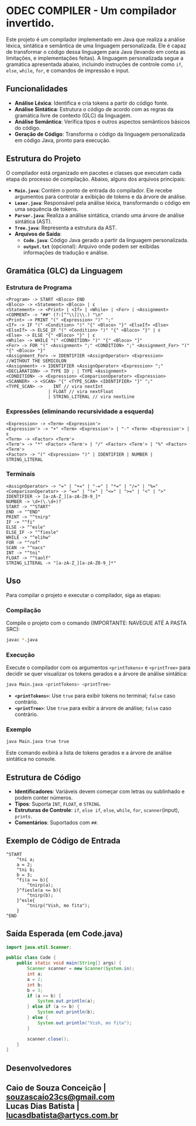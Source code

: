 # ODEC COMPILER - Um compilador invertido.

Este projeto é um compilador implementado em Java que realiza a análise léxica, sintática e semântica de uma linguagem personalizada. Ele é capaz de transformar o código dessa linguagem para Java (levando em conta as limitações, e implementações feitas). A linguagem personalizada segue a gramática apresentada abaixo, incluindo instruções de controle como `if`, `else`, `while`, `for`, e comandos de impressão e input.

## Funcionalidades

- **Análise Léxica**: Identifica e cria tokens a partir do código fonte.
- **Análise Sintática**: Estrutura o código de acordo com as regras da gramática livre de contexto (GLC) da linguagem.
- **Análise Semântica**: Verifica tipos e outros aspectos semânticos básicos do código.
- **Geração de Código**: Transforma o código da linguagem personalizada em código Java, pronto para execução.

## Estrutura do Projeto

O compilador está organizado em pacotes e classes que executam cada etapa do processo de compilação. Abaixo, alguns dos arquivos principais:

- **`Main.java`**: Contém o ponto de entrada do compilador. Ele recebe argumentos para controlar a exibição de tokens e da árvore de análise.
- **`Lexer.java`**: Responsável pela análise léxica, transformando o código em uma sequência de tokens.
- **`Parser.java`**: Realiza a análise sintática, criando uma árvore de análise sintática (AST).
- **`Tree.java`**: Representa a estrutura da AST.
- **Arquivos de Saída**:
  - **`Code.java`**: Código Java gerado a partir da linguagem personalizada.
  - **`output.txt`** (opcional): Arquivo onde podem ser exibidas informações de tradução e análise.

## Gramática (GLC) da Linguagem

### Estrutura de Programa

```plaintext
<Program> -> START <Bloco> END
<Bloco> -> <Statement> <Bloco> | ε
<Statement> -> <Print> | <If> | <While> | <For> | <Assignment>
<COMMENT> -> "##" (?:[^"\\]|\\.) "\n"
<Print> -> PRINT "(" <Expression> ")" ";"
<If> -> IF "(" <Condition> ")" "{" <Bloco> "}" <ElseIf> <Else>
<ElseIf> -> ELSE_IF "(" <Condition> ")" "{" <Bloco> "}" | ε
<Else> -> ELSE "{" <Bloco> "}" | ε
<While> -> WHILE "(" <CONDITION> ")" "{" <Bloco> "}"
<For> -> FOR "(" <Assignment> ";" <CONDITION> ";" <Assignment_For> ")" "{" <Bloco> "}"
<Assignment_For> -> IDENTIFIER <AssignOperator> <Expression>   //WITHOUT THE SEMICOLON
<Assignment> -> IDENTIFIER <AssignOperator> <Expression> ";"
<DECLARATION> -> TYPE ID ; | TYPE <Assignment>
<CONDITION> -> <Expression> <ComparisonOperator> <Expression>
<SCANNER> -> <SCAN> "{" <TYPE_SCAN> <IDENTIFIER> "}" ";"
<TYPE_SCAN> ->    INT // vira nextInt
                | FLOAT // vira nextFloat
                | STRING_LITERAL // vira nextLine

```

### Expressões (eliminando recursividade a esquerda)

```plaintext
<Expression> -> <Term> <Expression'>
<Expression'> -> "+" <Term> <Expression'> | "-" <Term> <Expression'> | ε
<Term> -> <Factor> <Term'>
<Term'> -> "*" <Factor> <Term'> | "/" <Factor> <Term'> | "%" <Factor> <Term'>
<Factor> -> "(" <Expression> ")" | IDENTIFIER | NUMBER | STRING_LITERAL

```

### Terminais

```plaintext
<AssignOperator> -> "=" | "+=" | "-=" | "*=" | "/=" | "%="
<ComparisonOperator> -> "==" | "!=" | "<=" | ">=" | "<" | ">"
IDENTIFIER -> [a-zA-Z_][a-zA-Z0-9_]*
NUMBER -> \d+(\.\d+)?
START -> "^START"
END -> "^END"
PRINT -> "^tnirp"
IF -> "^fi"
ELSE -> "^esle"
ELSE_IF -> "^fiesle"
WHILE -> "^elihw"
FOR -> "^rof"
SCAN -> "^nacs"
INT -> "^tni" 
FLOAT -> "^taolf"
STRING_LITERAL -> "[a-zA-Z_][a-zA-Z0-9_]*"
```

## Uso

Para compilar o projeto e executar o compilador, siga as etapas:

### Compilação

Compile o projeto com o comando (IMPORTANTE: NAVEGUE ATÉ A PASTA SRC):
```bash
javac *.java
```

### Execução

Execute o compilador com os argumentos `<printTokens>` e `<printTree>` para decidir se quer visualizar os tokens gerados e a árvore de análise sintática:

```bash
java Main.java <printTokens> <printTree>
```

- **`<printTokens>`**: Use `true` para exibir tokens no terminal; `false` caso contrário.
- **`<printTree>`**: Use `true` para exibir a árvore de análise; `false` caso contrário.

### Exemplo

```bash
java Main.java true true
```

Este comando exibirá a lista de tokens gerados e a árvore de análise sintática no console.

## Estrutura de Código

- **Identificadores**: Variáveis devem começar com letras ou sublinhado e podem conter números.
- **Tipos**: Suporta `INT`, `FLOAT`, e `STRING`.
- **Estruturas de Controle**: `if`, `else if`, `else`, `while`, `for`, `scanner`(input), `prints`.
- **Comentários**: Suportados com `##`.

## Exemplo de Código de Entrada

```plaintext
^START
    ^tni a;
    a = 2;
    ^tni b;
    b = 3;
    ^fi(a >= b){
        ^tnirp(a);
    }^fiesle(a <= b){
        ^tnirp(b);
    }^esle{
        ^tnirp("Vish, mo fita");
    }
^END
```

## Saída Esperada (em Code.java)

```java
import java.util.Scanner;

public class Code {
	public static void main(String[] args) {
		Scanner scanner = new Scanner(System.in);
		int a;
		a = 2;
		int b;
		b = 3;
		if (a >= b) {
			System.out.println(a);
		} else if (a <= b) {
			System.out.println(b);
		} else {
			System.out.println("Vish, mo fita");
		}

		scanner.close();
	}
}

```

## Desenvolvedores

Caio de Souza Conceição | souzascaio23cs@gmail.com <br>
Lucas Dias Batista | lucasdbatista@artycs.com.br
---

